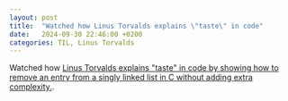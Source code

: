 ```yaml
---
layout: post
title:  "Watched how Linus Torvalds explains \"taste\" in code"
date:   2024-09-30 22:46:00 +0200
categories: TIL, Linus Torvalds
---
```

Watched how [Linus Torvalds explains "taste" in code by showing how to remove an entry from a singly linked list in C without adding extra complexity.](https://x.com/7etsuo/status/1840610002270408919).
